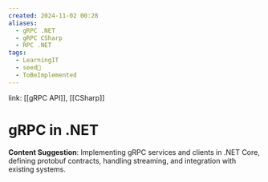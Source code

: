```yaml
---
created: 2024-11-02 00:28
aliases:
  - gRPC .NET
  - gRPC CSharp
  - RPC .NET
tags:
  - LearningIT
  - seed🌱
  - ToBeImplemented
---
```


link: [[gRPC API]], [[CSharp]]

# gRPC in .NET

**Content Suggestion**: Implementing gRPC services and clients in .NET Core, defining protobuf contracts, handling streaming, and integration with existing systems.